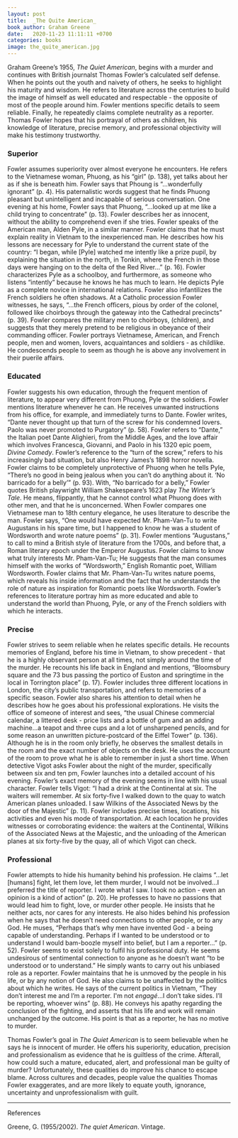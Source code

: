 ```yaml
---
layout: post
title:  _The Quite American_
book_author: Graham Greene
date:   2020-11-23 11:11:11 +0700
categories: books
image: the_quite_american.jpg
---
```


Graham Greene’s 1955, _The Quiet American_, begins with a murder and continues with British journalst Thomas Fowler’s calculated self defense. When he points out the youth and naivety of others, he seeks to highlight his maturity and wisdom. He refers to literature across the centuries to build the image of himself as well educated and respectable - the opposite of most of the people around him. Fowler mentions specific details to seem reliable. Finally, he repeatedly claims complete neutrality as a reporter. Thomas Fowler hopes that his portrayal of others as children, his knowledge of literature, precise memory, and professional objectivity will make his testimony trustworthy.

### Superior

Fowler assumes superiority over almost everyone he encounters. He refers to the Vietnamese woman, Phuong, as his “girl” (p. 138), yet talks about her as if she is beneath him. Fowler says that Phoung is “...wonderfully ignorant” (p. 4). His paternalistic words suggest that he finds Phuong pleasant but unintelligent and incapable of serious conversation. One evening at his home, Fowler says that Phuong, “...looked up at me like a child trying to concentrate” (p. 13). Fowler describes her as innocent, without the ability to comprehend even if she tries. Fowler speaks of the American man, Alden Pyle, in a similar manner. Fowler claims that he must explain reality in Vietnam to the inexperienced man. He describes how his lessons are necessary for Pyle to understand the current state of the country: “I began, while [Pyle] watched me intently like a prize pupil, by explaining the situation in the north, in Tonkin, where the French in those days were hanging on to the delta of the Red River…” (p. 16). Fowler characterizes Pyle as a schoolboy, and furthermore, as someone who listens “intently” because he knows he has much to learn. He depicts Pyle as a complete novice in international relations. Fowler also infantilizes the French soldiers he often shadows. At a Catholic procession Fowler witnesses, he says, “...the French officers, pious by order of the colonel, followed like choirboys through the gateway into the Cathedral precincts” (p. 39). Fowler compares the military men to choirboys, (children), and suggests that they merely pretend to be religious in obeyance of their commanding officer. Fowler portrays Vietnamese, American, and French people, men and women, lovers, acquaintances and soldiers - as childlike. He condescends people to seem as though he is above any involvement in their puerile affairs.

### Educated

Fowler suggests his own education, through the frequent mention of literature, to appear very different from Phuong, Pyle or the soldiers. Fowler mentions literature whenever he can. He receives unwanted instructions from his office, for example, and immediately turns to Dante. Fowler writes, “Dante never thought up that turn of the screw for his condemned lovers. Paolo was never promoted to Purgatory” (p. 58). Fowler refers to “Dante,” the Italian poet Dante Alighieri, from the Middle Ages, and the love affair which involves Francesca, Giovanni, and Paolo in his 1320 epic poem, _Divine Comedy_. Fowler’s reference to the “turn of the screw,” refers to his increasingly bad situation, but also Henry James’s 1898 horror novella. Fowler claims to be completely unprotective of Phuong when he tells Pyle, “There’s no good in being jealous when you can’t do anything about it. ‘No barricado for a belly’” (p. 93). With, “No barricado for a belly,” Fowler quotes British playwright William Shakespeare’s 1623 play _The Winter’s Tale_. He means, flippantly, that he cannot control what Phuong does with other men, and that he is unconcerned. When Fowler compares one Vietnamese man to 18th century elegance, he uses literature to describe the man. Fowler says, “One would have expected Mr. Pham-Van-Tu to write Augustans in his spare time, but I happened to know he was a student of Wordsworth and wrote nature poems” (p. 31). Fowler mentions “Augustans,” to call to mind a British style of literature from the 1700s, and before that, a Roman literary epoch under the Emperor Augustus. Fowler claims to know what truly interests Mr. Pham-Van-Tu; He suggests that the man consumes himself with the works of “Wordsworth,” English Romantic poet, William Wordsworth. Fowler claims that Mr. Pham-Van-Tu writes nature poems, which reveals his inside information and the fact that he understands the role of nature as inspiration for Romantic poets like Wordsworth. Fowler’s references to literature portray him as more educated and able to understand the world than Phuong, Pyle, or any of the French soldiers with which he interacts.

### Precise

Fowler strives to seem reliable when he relates specific details. He recounts memories of England, before his time in Vietnam, to show precedent - that he is a highly observant person at all times, not simply around the time of the murder. He recounts his life back in England and mentions, “Bloomsbury square and the 73 bus passing the portico of Euston and springtime in the local in Torrington place” (p. 17). Fowler includes three different locations in London, the city’s public transportation, and refers to memories of a specific season. Fowler also shares his attention to detail when he describes how he goes about his professional explorations. He visits the office of someone of interest and sees, “the usual Chinese commercial calendar, a littered desk - price lists and a bottle of gum and an adding machine...a teapot and three cups and a lot of unsharpened pencils, and for some reason an unwritten picture-postcard of the Eiffel Tower” (p. 136). Although he is in the room only briefly, he observes the smallest details in the room and the exact number of objects on the desk. He uses the account of the room to prove what he is able to remember in just a short time. When detective Vigot asks Fowler about the night of the murder, specifically between six and ten pm, Fowler launches into a detailed account of his evening. Fowler’s exact memory of the evening seems in line with his usual character. Fowler tells Vigot: “I had a drink at the Continental at six. The waiters will remember. At six forty-five I walked down to the quay to watch American planes unloaded. I saw Wilkins of the Associated News by the door of the Majestic” (p. 11). Fowler includes precise times, locations, his activities and even his mode of transportation. At each location he provides witnesses or corroborating evidence: the waiters at the Continental, Wilkins of the Associated News at the Majestic, and the unloading of the American planes at six forty-five by the quay, all of which Vigot can check.

### Professional

Fowler attempts to hide his humanity behind his profession. He claims “...let [humans] fight, let them love, let them murder, I would not be involved…I preferred the title of reporter. I wrote what I saw. I took no action - even an opinion is a kind of action” (p. 20). He professes to have no passions that would lead him to fight, love, or murder other people. He insists that he neither acts, nor cares for any interests. He also hides behind his profession when he says that he doesn’t need connections to other people, or to any God. He muses, “Perhaps that’s why men have invented God - a being capable of understanding. Perhaps if I wanted to be understood or to understand I would bam-boozle myself into belief, but I am a reporter…” (p. 52). Fowler seems to exist solely to fulfil his professional duty. He seems undesirous of sentimental connection to anyone as he doesn’t want “to be understood or to understand.” He simply wants to carry out his unbiased role as a reporter. Fowler maintains that he is unmoved by the people in his life, or by any notion of God. He also claims to be unaffected by the politics about which he writes. He says of the current politics in Vietnam, “They don’t interest me and I’m a reporter. I'm not _engagé_…I don’t take sides. I’ll be reporting, whoever wins” (p. 88). He conveys his apathy regarding the conclusion of the fighting, and asserts that his life and work will remain unchanged by the outcome. His point is that as a reporter, he has no motive to murder.

Thomas Fowler’s goal in _The Quiet American_ is to seem believable when he says he is innocent of murder. He offers his superiority, education, precision and professionalism as evidence that he is guiltless of the crime. Afterall, how could such a mature, educated, alert, and professional man be guilty of murder? Unfortunately, these qualities do improve his chance to escape blame. Across cultures and decades, people value the qualities Thomas Fowler exaggerates, and are more likely to equate youth, ignorance, uncertainty and unprofessionalism with guilt.

---
References

Greene, G. (1955/2002). _The quiet American_. Vintage.

